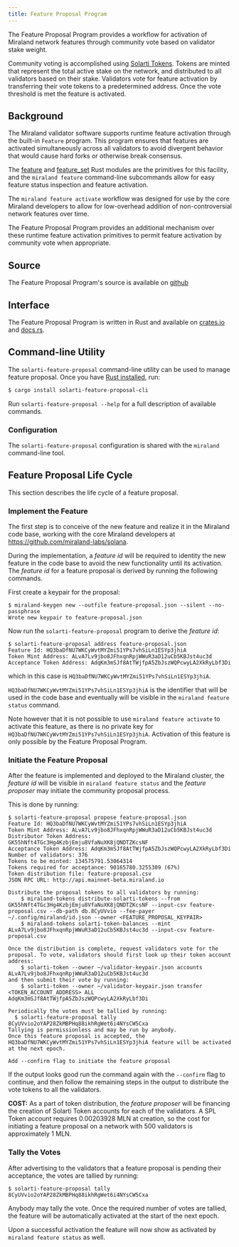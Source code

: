 ```yaml
---
title: Feature Proposal Program
---
```


The Feature Proposal Program provides a workflow for activation of Miraland
network features through community vote based on validator stake weight.

Community voting is accomplished using [Solarti Tokens](token.mdx).  Tokens are
minted that represent the total active stake on the network, and distributed to
all validators based on their stake.  Validators vote for feature activation by
transferring their vote tokens to a predetermined address.  Once the vote
threshold is met the feature is activated.

## Background

The Miraland validator software supports runtime feature activation through the
built-in `Feature` program.  This program ensures that features are activated
simultaneously across all validators to avoid divergent behavior that would
cause hard forks or otherwise break consensus.

The
[feature](https://docs.rs/miraland-program/latest/miraland_program/feature/index.html)
and [feature_set](https://docs.rs/miraland-sdk/latest/miraland_sdk/feature_set/index.html)
Rust modules are the primitives for this facility, and the `miraland feature`
command-line subcommands allow for easy feature status inspection and feature
activation.

The `miraland feature activate` workflow was designed for use by the core Miraland
developers to allow for low-overhead addition of non-controversial network
features over time.

The Feature Proposal Program provides an additional mechanism over these runtime
feature activation primitives to permit feature activation by community vote
when appropriate.

## Source
The Feature Proposal Program's source is available on
[github](https://github.com/miraland-labs/miraland-program-library)

## Interface
The Feature Proposal Program is written in Rust and available on [crates.io](https://crates.io/crates/solarti-feature-proposal) and [docs.rs](https://docs.rs/solarti-feature-proposal).

## Command-line Utility
The `solarti-feature-proposal` command-line utility can be used to manage feature
proposal.  Once you have [Rust installed](https://rustup.rs/), run:
```sh
$ cargo install solarti-feature-proposal-cli
```

Run `solarti-feature-proposal --help` for a full description of available commands.

### Configuration
The `solarti-feature-proposal` configuration is shared with the `miraland` command-line tool.

## Feature Proposal Life Cycle

This section describes the life cycle of a feature proposal.

### Implement the Feature
The first step is to conceive of the new feature and realize it in the
Miraland code base, working with the core Miraland developers at https://github.com/miraland-labs/solana.

During the implementation, a *feature id* will be required to identity the new
feature in the code base to avoid the new functionality until its activation.
The *feature id* for a feature proposal is derived by running the following
commands.

First create a keypair for the proposal:
```
$ miraland-keygen new --outfile feature-proposal.json --silent --no-passphrase
Wrote new keypair to feature-proposal.json
```

Now run the `solarti-feature-proposal` program to derive the *feature id*:
```
$ solarti-feature-proposal address feature-proposal.json
Feature Id: HQ3baDfNU7WKCyWvtMYZmi51YPs7vhSiLn1ESYp3jhiA
Token Mint Address: ALvA7Lv9jbo8JFhxqnRpjWWuR3aD12uCb5KBJst4uc3d
Acceptance Token Address: AdqKm3mSJf8AtTWjfpA5ZbJszWQPcwyLA2XkRyLbf3Di
```
which in this case is `HQ3baDfNU7WKCyWvtMYZmi51YPs7vhSiLn1ESYp3jhiA`.

`HQ3baDfNU7WKCyWvtMYZmi51YPs7vhSiLn1ESYp3jhiA` is the identifier that will be
used in the code base and eventually will be visible in the `miraland feature status` command.

Note however that it is not possible to use `miraland feature activate` to
activate this feature, as there is no private key for
`HQ3baDfNU7WKCyWvtMYZmi51YPs7vhSiLn1ESYp3jhiA`.  Activation of this feature is
only possible by the Feature Proposal Program.

### Initiate the Feature Proposal

After the feature is implemented and deployed to the Miraland cluster,
the *feature id* will be visible in `miraland feature status` and the *feature
proposer* may initiate the community proposal process.

This is done by running:
```
$ solarti-feature-proposal propose feature-proposal.json
Feature Id: HQ3baDfNU7WKCyWvtMYZmi51YPs7vhSiLn1ESYp3jhiA
Token Mint Address: ALvA7Lv9jbo8JFhxqnRpjWWuR3aD12uCb5KBJst4uc3d
Distributor Token Address: GK55hNft4TGc3Hg4KzbjEmju8VfaNuXK8jQNDTZKcsNF
Acceptance Token Address: AdqKm3mSJf8AtTWjfpA5ZbJszWQPcwyLA2XkRyLbf3Di
Number of validators: 376
Tokens to be minted: 134575791.53064314
Tokens required for acceptance: 90165780.3255309 (67%)
Token distribution file: feature-proposal.csv
JSON RPC URL: http://api.mainnet-beta.miraland.io

Distribute the proposal tokens to all validators by running:
    $ miraland-tokens distribute-solarti-tokens --from GK55hNft4TGc3Hg4KzbjEmju8VfaNuXK8jQNDTZKcsNF --input-csv feature-proposal.csv --db-path db.8CyUVvio --fee-payer ~/.config/miraland/id.json --owner <FEATURE_PROPOSAL_KEYPAIR>
    $ miraland-tokens solarti-token-balances --mint ALvA7Lv9jbo8JFhxqnRpjWWuR3aD12uCb5KBJst4uc3d --input-csv feature-proposal.csv

Once the distribution is complete, request validators vote for the proposal. To vote, validators should first look up their token account address:
    $ solarti-token --owner ~/validator-keypair.json accounts ALvA7Lv9jbo8JFhxqnRpjWWuR3aD12uCb5KBJst4uc3d
and then submit their vote by running:
    $ solarti-token --owner ~/validator-keypair.json transfer <TOKEN_ACCOUNT_ADDRESS> ALL AdqKm3mSJf8AtTWjfpA5ZbJszWQPcwyLA2XkRyLbf3Di

Periodically the votes must be tallied by running:
  $ solarti-feature-proposal tally 8CyUVvio2oYAP28ZkMBPHq88ikhRgWet6i4NYsCW5Cxa
Tallying is permissionless and may be run by anybody.
Once this feature proposal is accepted, the HQ3baDfNU7WKCyWvtMYZmi51YPs7vhSiLn1ESYp3jhiA feature will be activated at the next epoch.

Add --confirm flag to initiate the feature proposal
```

If the output looks good run the command again with the `--confirm` flag to
continue, and then follow the remaining steps in the output to distribute the
vote tokens to all the validators.

**COST:** As a part of token distribution, the *feature proposer* will be
financing the creation of Solarti Token accounts for each of the validators.  A SPL
Token account requires 0.00203928 MLN at creation, so the cost for initiating a
feature proposal on a network with 500 validators is approximately 1 MLN.

### Tally the Votes

After advertising to the validators that a feature proposal is pending their
acceptance, the votes are tallied by running:
```
$ solarti-feature-proposal tally 8CyUVvio2oYAP28ZkMBPHq88ikhRgWet6i4NYsCW5Cxa
```
Anybody may tally the vote.  Once the required number of votes are tallied, the
feature will be automatically activated at the start of the next epoch.

Upon a successful activation the feature will now show as activated by
`miraland feature status` as well.